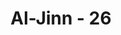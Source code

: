---
title: "Al-Jinn - 26"
no: 26
arabic_no: ٢٦
ayah: عٰلِمُ الْغَيْبِ فَلَا يُظْهِرُ عَلٰى غَيْبِهٖٓ اَحَدًاۙ
translation: "Dia Mengetahui yang gaib, tetapi Dia tidak memperlihatkan kepada siapa pun tentang yang gaib itu. "
tafsir: "Dalam ayat ini, Allah menerangkan bahwa Dia mengetahui semua yang gaib, tidak terlihat, dan tidak diketahui oleh hamba-Nya. Semua yang gaib yang tidak dapat diketahui kecuali oleh Allah, dapat diketahui oleh para rasul yang diridai oleh-Nya dan Dia akan memperlihatkan kepada mereka sekadar apa yang dikehendaki-Nya. Allah berfirman:\n\nDan mereka tidak mengetahui sesuatu apa pun tentang ilmu-Nya melainkan apa yang Dia kehendaki. (al-Baqarah/2: 255)\n\nAyat ini menunjukkan bahwa pekerjaan tukang tenung, ahli nujum, dan tukang sihir semuanya itu salah karena mereka tidak termasuk orang-orang yang diridai Allah, bahkan mereka termasuk yang dibenci-Nya. Ayat ini juga menerangkan bahwa orang-orang yang mengaku bahwa bintang itu dapat menunjukkan siapa yang akan hidup dan siapa pula yang akan mati, adalah orang-orang yang telah kafir dan mengingkari Al-Qur'an.\n\nFakhruddin ar-Razi berkata, \"Yang dimaksud dengan tidak dapat menyaksikan yang gaib adalah gaib yang khusus yaitu tentang waktu tibanya hari Kiamat.\""
---